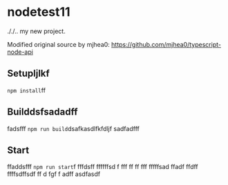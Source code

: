 # nodetest11
././..
my new project.

Modified original source by mjhea0: https://github.com/mjhea0/typescript-node-api

## Setupljlkf

`npm install`ff

## Builddsfsadadff
fadsfff
`npm run build`dsafkasdlfkfdljf
sadfadfff
## Start
ffaddsfff
`npm run start`f
fffdsff
ffffffsd
f
fff
ff
ff
fff
fffffsad
ffadf
ffdff
ffffsdffsdf
ff
d
fgf
f
adff
asdfasdf
